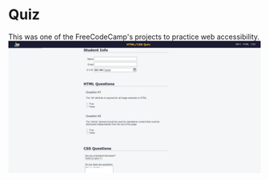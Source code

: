 # Quiz
 This was one of the FreeCodeCamp's projects to practice web accessibility.
![Screenshot of quiz form](./img/S.png)
